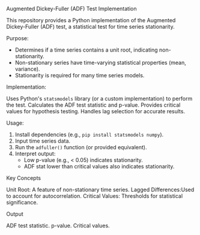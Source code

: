  Augmented Dickey-Fuller (ADF) Test Implementation

This repository provides a Python implementation of the Augmented Dickey-Fuller (ADF) test, a statistical test for time series stationarity.

Purpose:

* Determines if a time series contains a unit root, indicating non-stationarity.
* Non-stationary series have time-varying statistical properties (mean, variance).
* Stationarity is required for many time series models.

Implementation:

 Uses Python's `statsmodels` library (or a custom implementation) to perform the test.
 Calculates the ADF test statistic and p-value.
 Provides critical values for hypothesis testing.
 Handles lag selection for accurate results.

Usage:

1.  Install dependencies (e.g., `pip install statsmodels numpy`).
2.  Input time series data.
3.  Run the `adfuller()` function (or provided equivalent).
4.  Interpret output:
    * Low p-value (e.g., < 0.05) indicates stationarity.
    * ADF stat lower than critical values also indicates stationarity.

Key Concepts

Unit Root: A feature of non-stationary time series.
Lagged Differences:Used to account for autocorrelation.
Critical Values: Thresholds for statistical significance.

Output

 ADF test statistic.
 p-value.
 Critical values.
